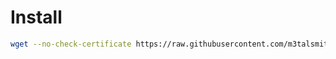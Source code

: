 Install
=======

``` sh
wget --no-check-certificate https://raw.githubusercontent.com/m3talsmith/dotfiles/master/scripts/install.sh -O - | sh
```
